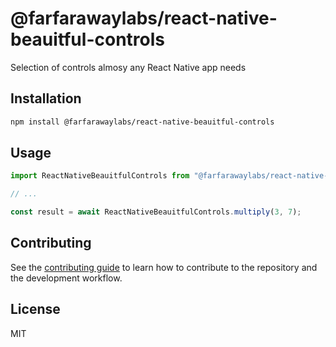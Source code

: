 # @farfarawaylabs/react-native-beauitful-controls

Selection of controls almosy any React Native app needs

## Installation

```sh
npm install @farfarawaylabs/react-native-beauitful-controls
```

## Usage

```js
import ReactNativeBeauitfulControls from "@farfarawaylabs/react-native-beauitful-controls";

// ...

const result = await ReactNativeBeauitfulControls.multiply(3, 7);
```

## Contributing

See the [contributing guide](CONTRIBUTING.md) to learn how to contribute to the repository and the development workflow.

## License

MIT
